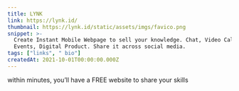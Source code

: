 ```yaml
---
title: LYNK
link: https://lynk.id/
thumbnail: https://lynk.id/static/assets/imgs/favico.png
snippet: >-
  Create Instant Mobile Webpage to sell your knowledge. Chat, Video Calls,
  Events, Digital Product. Share it across social media.
tags: ["links", " bio"]
createdAt: 2021-10-01T00:00:00.000Z
---
```

within minutes, you’ll have a FREE website to share your skills